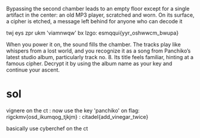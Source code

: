 Bypassing the second chamber leads to an empty floor except for a single artifact in the center: an old MP3 player, scratched and worn. On its surface, a cipher is etched, a message left behind for anyone who can decode it



twj eys zpr ukm 'viamnwqw' bx lzgo: esmqqui{yyr_oshwwcm_bwupa}



When you power it on, the sound fills the chamber. The tracks play like whispers from a lost world, and you recognize it as a song from Panchiko’s latest studio album, particularly track no. 8. Its title feels familiar, hinting at a famous cipher. Decrypt it by using the album name as your key and continue your ascent.


# sol 
vignere on the ct :
now use the key 'panchiko' on flag: rigckmv{osd_ikumqog_tjkjm} : citadel{add_vinegar_twice}

basically use cyberchef on the ct

